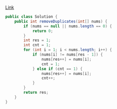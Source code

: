 [Link](https://leetcode.com/problems/remove-duplicates-from-sorted-array-ii/)

```java
public class Solution {
    public int removeDuplicates(int[] nums) {
        if (nums == null || nums.length == 0) {
            return 0;
        }
        int res = 1;
        int cnt = 1;
        for (int i = 1; i < nums.length; i++) {
            if (nums[i] != nums[res - 1]) {
                nums[res++] = nums[i];
                cnt = 1;
            } else if (cnt == 1) {
                nums[res++] = nums[i];
                cnt++;
            }
        }
        return res;
    }
}
```
